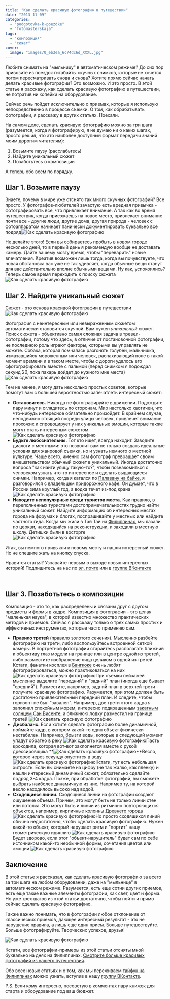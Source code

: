```yaml
---
title: "Как сделать красивую фотографию в путешествии"
date: "2013-11-09"
categories: 
  - "podgotovka-k-poezdke"
  - "fotomasterskaja"
tags: 
  - "композиция"
  - "сюжет"
cover:
  image: "images/0_eb3ea_6c74dc6d_XXXL.jpg"
---
```


Любите снимать на "мыльницу" в автоматическом режиме? До сих пор привозите из поездок гигабайты скучных снимков, которые не хочется потом пересматривать снова и снова? Хотите прямо сейчас начать делать красивые фотографии? Это возможно. И это просто. В этой статье я расскажу, как сделать красивую фотографию в путешествии, не потратив ни копейки на оборудование.

<!--more-->

Сейчас речь пойдет исключительно о приемах, которые я использую непосредственно в процессе съемки. О том, как обрабатывать фотографии, я расскажу в других статьях. Поехали.

На самом деле, сделать красивую фотографию можно за три шага (разумеется, когда я фотографирую, я не думаю ни о каких шагах, просто решил, что это наиболее доступный формат передачи знаний моим дорогим читателям):

1. Возьмите паузу (расслабьтесь)
2. Найдите уникальный сюжет
3. Позаботьтесь о композиции

А теперь обо всем по порядку.

## **Шаг 1. Возьмите паузу**

Знаете, почему в мире уже отснято так много скучных фотографий? Все просто. У фотографов-любителей зачастую есть вредная привычка - фотографировать все, что привлекает внимание. А так как во время путешествия, когда приезжаешь на новое место, привлекает внимание почти все - другие люди, другие дома, другая природа - человек с фотоаппаратом начинает панически документировать буквально все подряд![Как сделать красивую фотографию](images/0_e53be_ede014e5_XXL.jpg)

Не делайте этого! Если вы собираетесь пробыть в новом городе несколько дней, то в первый день я рекомендую вообще не доставать камеру. Дайте вашему мозгу время, чтобы "переварить" новые впечатления. Креатив возможен лишь тогда, когда вы почувствуете, что новая обстановка вас уже не так удивляет, когда обычные вещи станут для вас действительно вполне обычными вещами. Ну как, успокоились? Теперь самое время переходить к поиску сюжета![Как сделать красивую фотографию](images/0_eb91f_a7c7872d_XXL.jpg)

## Шаг 2. Найдите уникальный сюжет

Сюжет - это основа красивой фотографии в путешествии![Как сделать красивую фотографию](images/0_eb89e_687ad132_XXL.jpg)

Фотография с неинтересным или невыраженным сюжетом автоматически становится скучной. Вам нужен _уникальный_ сюжет. Поиск сюжета - объективно самая сложная задача в тревел-фотографии, потому что здесь, в отличие от постановочной фотографии, не последнюю роль играют факторы, которыми вы управлять не можете. Собака, которая помчалась разгонять голубей, мальчишка, измазавшийся мороженным или человек, распахивающий поле в такой момент времени и в таком месте, чтобы с дороги удалось его сфотографировать вместе с пальмой (перед снимком я подождал секунд 20, пока пахарь дойдет до нужного мне места)![Как сделать красивую фотографию](images/0_eb936_8a4e1d8_XXL.jpg)

Тем не менее, я могу дать несколько простых советов, которые помогут вам с большей вероятностью запечатлеть интересный сюжет:

- **Остановитесь.** Никогда не фотографируйте в движении. Подождите пару минут и оглядитесь по сторонам. Мир настолько хаотичен, что что-нибудь интересное обязательно произойдет. В крайнем случае, неподвижно стоящий посреди улицы человек, привлечет внимание прохожих и спровоцирует у них уникальные эмоции, которые также могут стать интересным сюжетом. ![Как сделать красивую фотографию](images/0_eb93a_fb621a66_XXL.jpg)
- **Будьте любознательны.** Тот кто ищет, всегда находит. Заводите диалоги с местными: это позволит вам не только создать идеальные условия для жанровой съемки, но и узнать немного о местной культуре. Чаще всего, именно сам фотограф превращает своим вмешательством обычный сюжет в уникальный. Иногда достаточно вопроса "как найти улицу такую-то?", чтобы познакомиться с человеком узнать что-то интересное и сделать выдающиеся снимки. Например, когда я катался по [Палавану на байке](https://vodpop.ru/podzemnaja-reka-v-sabange/ "Фотки с поездок по Палавану на байке"), я разговорился с владельцем придорожного кафе. Он думает, что в России зима круглый год, а водка течет из-под крана ![Как сделать красивую фотографию](images/0_e84f5_6fbed9a2_XXL.jpg)
- **Находите непопулярные среди туристов места.** Как правило, в переполненных туристами достопримечательностях трудно найти уникальный сюжет. Найдите информацию об интересных местах города на форумах и блогах, поспрашивайте у местных или найдите частного гида. Когда мы жили в Тай Тай на [Филиппинах](https://vodpop.ru/samye-krasivye-ostrova-filippin/ "Больше красивых фото с Филиппин"), мы лазали по церкви, находящийся на реконструкции, и заходили в местную школу. Детишки были в восторге ![Как сделать красивую фотографию](images/0_eb8a5_e7aa2d98_XXL.jpg)

Итак, вы немного привыкли к новому месту и нашли интересный сюжет. Но не спешите жать на кнопку спуска.

Нравится статья? Узнавайте первым о выходе новых интересных историй! Подпишитесь на нас по [эл. почте](http://feedburner.google.com/fb/a/mailverify?uri=vodpop&loc=ru_RU) или в [группе ВКонтакте](http://vk.com/vodpop)

 

## Шаг 3. Позаботьтесь о композиции

Композиция - это то, как распределены и связаны друг с другом предметы и формы в кадре. Композиция в фотографии - это целая "маленькая наука", в которой известно множество практических методов и приемов. Сейчас я расскажу только о трех самых простых и эффективных инструментах, которые часто применяю сам.

- **Правило третей** (правило золотого сечения). Мысленно разбейте фотографию на трети, либо воспользуйтесь встроенной сеткой камеры. В портретной фотографии старайтесь располагать ближний к объективу глаз модели на границе или в центре одной из третей, либо разместите изображение лица целиком в одной из третей. Кстати, фанатки косплея в [Бангкоке](https://vodpop.ru/category/%D0%B0%D0%B7%D0%B8%D1%8F/%D1%82%D0%B0%D0%B9%D0%BB%D0%B0%D0%BD%D0%B4/ "Фотографии из Бангкока") очень любят фотографироваться, можно практиковаться на них ![Как сделать красивую фотографию](images/09-11-2013-15-37-14.png)При съемки пейзажей мысленно выделите "передний" и "задний" план (иногда еще бывает "средний"). Разместите, например, задний план в верхней трети - получите красивую фотографию. Разумеется, при этом должен быть достаточно привлекательный передний план. И следите, чтобы горизонт не был "завален". Например, две трети этого кадра я заполнил спокойным морем, интересно подкрашенным [закатным солнцем Сан Висенте](https://vodpop.ru/palavan-foto/ "Неизведанный Палаван: Сан Висенте"), а ближнюю лодку разместил на границе третей ![Как сделать красивую фотографию](images/09-11-2013-15-19-31.png)
- **Дисбаланс.** Если хотите сделать фотографию более динамичной, поймайте кадр, в котором какой-то один объект физически нестабилен. Например, брызги воды, которые в следующий момент упадут обратно в [реку](https://vodpop.ru/lodki-v-bangkoke/ "Лодки в Бангкоке (Khlong boats)") ![Как сделать красивую фотографию](images/0_e59bb_acf1565d_XXL.jpg)Пасть крокодила, которая вот-вот захлопнется вместе с рукой дрессировщика **![Как сделать красивую фотографию](images/0_e52bc_eb7b03fc_XXL.jpg)**Весло, которое через секунду опустится в воду ![Как сделать красивую фотографию](images/0_ea385_8da60db7_XXL.jpg)Кстати, тут есть небольшая хитрость. Если вы снимаете на цифру (не так жалко, как пленку) и нашли интересный динамичный сюжет, обязательно сделайте подряд 3-4 кадра. Позже, при обработке фотографий, вы сможете выбрать наиболее динамичную из них. Например ту, на которой весло находилось высоко над водой.
- **Сходящиеся линии.** Сходящиеся линии на фотографии создают ощущение объема. Причем, это могут быть не только линии стен или потолка. Это могут быть и линии из ритмично повторяющихся объектов, например, кирпичные колонны [Древнего города](https://vodpop.ru/drevnij-gorod-bangkok/ "Достопримечательности Бангкока. Парк «Древний город» в Бангкоке") ![Как сделать красивую фотографию](images/0_e248c_ec7643b3_XXL.jpg)Но просто сходящихся линий обычно недостаточно, чтобы сделать красивую фотографию. Нужен какой-то объект, который нарушает ритм и "портит" нашу геометрическую идиллию ![Как сделать красивую фотографию](images/0_eb912_c658b17a_XXL.jpg)Будет здорово, если этот "объект-нарушитель" будет сам по себе источником какой-то необычной формы, сочетания цветов или эмоции ![Как сделать красивую фотографию](images/0_eb947_f3a5ace1_XXL.jpg)

## Заключение

В этой статье я рассказал, как сделать красивую фотографию за всего за три шага на любом оборудовании, даже на "мыльнице" в автоматическом режиме. Разумеется, есть еще сотни других приемов, есть еще такие важные элементы фотографии, как свет, цвет и форма. Но уже трех шагов из этой статьи достаточно, чтобы пойти и прямо сейчас сделать красивую фотографию.

Также важно понимать, что в фотографии любое отклонение от классических приемов, дающее интересный результат - это не нарушение правила, а лишь еще один прием. Больше путешествуйте. Больше фотографируйте. Творческих успехов, друзья!

![Как сделать красивую фотографию](images/0_eb8d4_6d722248_XXL.jpg)

Кстати, все фотографии-примеры из этой статьи отсняты мной буквально на днях на Филиппинах. [Смотрите больше красивых фотографий из нашего путешествия](https://vodpop.ru/category/%D0%B0%D0%B7%D0%B8%D1%8F/ "Фотографии из Путешествия по Азии").

Обо всех новых статьях и о том, как мы переживаем [тайфун на Филиппинах](http://vk.com/vodpop "Вчера через нас прошел тайфун Хаянь. Все живы") можно узнать, вступив в нашу [группу ВКонтакте](http://vk.com/vodpop "Не забывайте вступать в нашу группу ВКонтакте!").

P.S. Если кому интересно, посоветую в комментах пару книжек для старта и оборудование под ваш бюджет.
